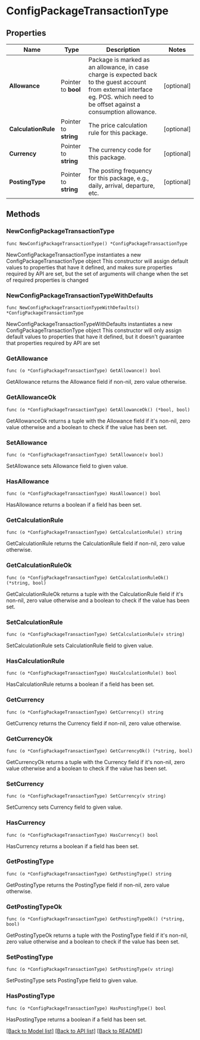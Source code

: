 # ConfigPackageTransactionType

## Properties

Name | Type | Description | Notes
------------ | ------------- | ------------- | -------------
**Allowance** | Pointer to **bool** | Package is marked as an allowance, in case charge is expected back to the guest account from external interface eg. POS. which need to be offset against a consumption allowance. | [optional] 
**CalculationRule** | Pointer to **string** | The price calculation rule for this package. | [optional] 
**Currency** | Pointer to **string** | The currency code for this package. | [optional] 
**PostingType** | Pointer to **string** | The posting frequency for this package, e.g., daily, arrival, departure, etc. | [optional] 

## Methods

### NewConfigPackageTransactionType

`func NewConfigPackageTransactionType() *ConfigPackageTransactionType`

NewConfigPackageTransactionType instantiates a new ConfigPackageTransactionType object
This constructor will assign default values to properties that have it defined,
and makes sure properties required by API are set, but the set of arguments
will change when the set of required properties is changed

### NewConfigPackageTransactionTypeWithDefaults

`func NewConfigPackageTransactionTypeWithDefaults() *ConfigPackageTransactionType`

NewConfigPackageTransactionTypeWithDefaults instantiates a new ConfigPackageTransactionType object
This constructor will only assign default values to properties that have it defined,
but it doesn't guarantee that properties required by API are set

### GetAllowance

`func (o *ConfigPackageTransactionType) GetAllowance() bool`

GetAllowance returns the Allowance field if non-nil, zero value otherwise.

### GetAllowanceOk

`func (o *ConfigPackageTransactionType) GetAllowanceOk() (*bool, bool)`

GetAllowanceOk returns a tuple with the Allowance field if it's non-nil, zero value otherwise
and a boolean to check if the value has been set.

### SetAllowance

`func (o *ConfigPackageTransactionType) SetAllowance(v bool)`

SetAllowance sets Allowance field to given value.

### HasAllowance

`func (o *ConfigPackageTransactionType) HasAllowance() bool`

HasAllowance returns a boolean if a field has been set.

### GetCalculationRule

`func (o *ConfigPackageTransactionType) GetCalculationRule() string`

GetCalculationRule returns the CalculationRule field if non-nil, zero value otherwise.

### GetCalculationRuleOk

`func (o *ConfigPackageTransactionType) GetCalculationRuleOk() (*string, bool)`

GetCalculationRuleOk returns a tuple with the CalculationRule field if it's non-nil, zero value otherwise
and a boolean to check if the value has been set.

### SetCalculationRule

`func (o *ConfigPackageTransactionType) SetCalculationRule(v string)`

SetCalculationRule sets CalculationRule field to given value.

### HasCalculationRule

`func (o *ConfigPackageTransactionType) HasCalculationRule() bool`

HasCalculationRule returns a boolean if a field has been set.

### GetCurrency

`func (o *ConfigPackageTransactionType) GetCurrency() string`

GetCurrency returns the Currency field if non-nil, zero value otherwise.

### GetCurrencyOk

`func (o *ConfigPackageTransactionType) GetCurrencyOk() (*string, bool)`

GetCurrencyOk returns a tuple with the Currency field if it's non-nil, zero value otherwise
and a boolean to check if the value has been set.

### SetCurrency

`func (o *ConfigPackageTransactionType) SetCurrency(v string)`

SetCurrency sets Currency field to given value.

### HasCurrency

`func (o *ConfigPackageTransactionType) HasCurrency() bool`

HasCurrency returns a boolean if a field has been set.

### GetPostingType

`func (o *ConfigPackageTransactionType) GetPostingType() string`

GetPostingType returns the PostingType field if non-nil, zero value otherwise.

### GetPostingTypeOk

`func (o *ConfigPackageTransactionType) GetPostingTypeOk() (*string, bool)`

GetPostingTypeOk returns a tuple with the PostingType field if it's non-nil, zero value otherwise
and a boolean to check if the value has been set.

### SetPostingType

`func (o *ConfigPackageTransactionType) SetPostingType(v string)`

SetPostingType sets PostingType field to given value.

### HasPostingType

`func (o *ConfigPackageTransactionType) HasPostingType() bool`

HasPostingType returns a boolean if a field has been set.


[[Back to Model list]](../README.md#documentation-for-models) [[Back to API list]](../README.md#documentation-for-api-endpoints) [[Back to README]](../README.md)


